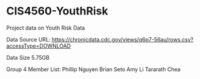 # CIS4560-YouthRisk
Project data on Youth Risk Data

Data Source URL: https://chronicdata.cdc.gov/views/q6p7-56au/rows.csv?accessType=DOWNLOAD

Data Size 5.75GB

Group 4
Member List:  Phillip Nguyen 
              Brian Seto
              Amy Li
              Tararath Chea
